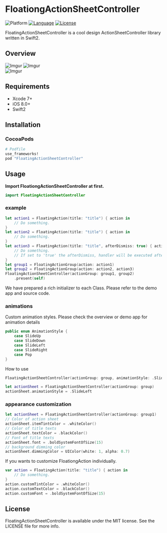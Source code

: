 # FloationgActionSheetController
![Platform](http://img.shields.io/badge/platform-iOS-blue.svg?style=flat)
[![Language](https://img.shields.io/badge/swift2-compatible-4BC51D.svg?style=flat)](https://developer.apple.com/swift)
[![License](http://img.shields.io/badge/license-MIT-green.svg?style=flat)](https://github.com/ra1028/FloatingActionSheetController/blob/master/LICENSE)

FloatingActionSheetController is a cool design ActionSheetController library written in Swift2.  

## Overview
![Imgur](http://i.imgur.com/sFyY1nQ.gif)
![Imgur](http://i.imgur.com/knW4ywv.gif)  
![Imgur](http://i.imgur.com/bzKxfyx.png)  

## Requirements  
- Xcode 7+
- iOS 8.0+  
- Swift2  

## Installation

### CocoaPods
```ruby
# Podfile
use_frameworks!
pod "FloatingActionSheetController"
```

## Usage

__Import FloationgActionSheetController at first.__
```swift
import FloatingActionSheetController
```

### example
```swift
let action1 = FloatingAction(title: "title") { action in
    // Do something.
}
let action2 = FloatingAction(title: "title") { action in
    // Do something.
}
let action3 = FloatingAction(title: "title", afterDismiss: true) { action in
    // Do something.
    // If set to 'true' the afterDismiss, handler will be executed after the action sheet was dismiss.
}
let group1 = FloatingActionGroup(action: action1)
let group2 = FloatingActionGroup(action: action2, action3)
FloatingActionSheetController(actionGroup: group1, group2)
    .present(self)
```
We have prepared a rich initializer to each Class. Please refer to the demo app and source code.

### animations
Custom animation styles.
Please check the overview or demo app for animation details
```swift
public enum AnimationStyle {
    case SlideUp
    case SlideDown
    case SlideLeft
    case SlideRight
    case Pop
}
```
How to use
```swift
FloatingActionSheetController(actionGroup: group, animationStyle: .SlideLeft)
```
```swift
let actionSheet = FloatingActionSheetController(actionGroup: group)
actionSheet.animationStyle = .SlideLeft
```

### appearance customization
```swift
let actionSheet = FloatingActionSheetController(actionGroup: group1)
// Color of action sheet
actionSheet.itemTintColor = .whiteColor()
// Color of title texts
actionSheet.textColor = .blackColor()
// Font of title texts
actionSheet.font = .boldSystemFontOfSize(15)
// background dimming color
actionSheet.dimmingColor = UIColor(white: 1, alpha: 0.7)
```
If you wants to customize FloationgAction individually.
```swift
var action = FloatingAction(title: "title") { action in
    // Do something.
}
action.customTintColor = .whiteColor()
action.customTextColor = .blackColor()
action.customFont = .boldSystemFontOfSize(15)
```

## License
FloatingActionSheetController is available under the MIT license. See the LICENSE file for more info.
